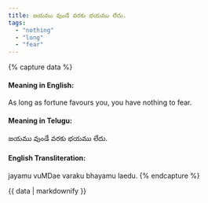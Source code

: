```yaml
---
title: జయము వుండే వరకు భయము లేదు.
tags:
  - "nothing"
  - "long"
  - "fear"
---
```


{% capture data %}
#### Meaning in English:
As long as fortune favours you, you have nothing to fear.

#### Meaning in Telugu:
జయము వుండే వరకు భయము లేదు.

#### English Transliteration:
jayamu vuMDae varaku bhayamu laedu.
{% endcapture %}

<div class="notice">{{ data | markdownify }}</div>

